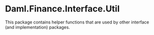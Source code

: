 # Daml.Finance.Interface.Util

This package contains helper functions that are used by other interface (and implementation) packages.
